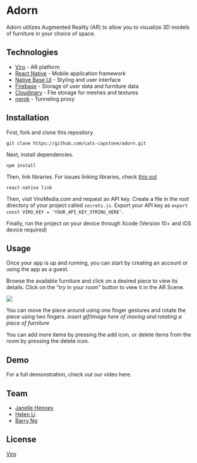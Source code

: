 # Adorn

 Adorn utilizes Augmented Reality (AR) to allow you to visualize 3D models of furniture in your choice of space.

## Technologies

- [Viro](https://docs.viromedia.com/docs/) - AR platform
- [React Native](https://facebook.github.io/react-native/) - Mobile application framework
- [Native Base UI](https://nativebase.io/) - Styling and user interface
- [Firebase](http://firebase.google.com/docs) - Storage of user data and furniture data
- [Cloudinary](https://cloudinary.com/documentation) - File storage for meshes and textures
- [ngrok](https://ngrok.com/docs) - Tunneling proxy

## Installation

 First, fork and clone this repository. 

 `git clone https://github.com/cats-capstone/adorn.git`
 
 Next, install dependencies. 
 
 `npm install`
 
 Then, link libraries. For issues linking libraries, check [this out](https://facebook.github.io/react-native/docs/linking-libraries-ios)
 
 `react-native link`
 
 Then, visit ViroMedia.com and request an API key. Create a file in the root directory of your project called `secrets.js`. Export your API key as `export const VIRO_KEY = 'YOUR_API_KEY_STRING_HERE'`. 
 
 Finally, run the project on your device through Xcode (Version 10+ and iOS device required)
 
 
 ## Usage

 Once your app is up and running, you can start by creating an account or using the app as a guest. 

 Browse the available furniture and click on a desired piece to view its details. Click on the "try in your room" button to view it in the AR Scene. 
 
 ![]('adorn-demo-1.gif')

 You can move the piece around using one finger gestures and rotate the piece using two fingers.
*insert gif/image here of moving and rotating a piece of furniture*

 You can add more items by pressing the add icon, or delete items from the room by pressing the delete icon.

## Demo

 For a full demonstration, check out our video here.

## Team
- [Janelle Henney](https://github.com/janellehenney)
- [Helen Li](https://github.com/li-helen)
- [Barry Ng](https://github.com/hucklebarry)

 
 ## License
 
 [Viro](https://docs.viromedia.com/docs/license)
